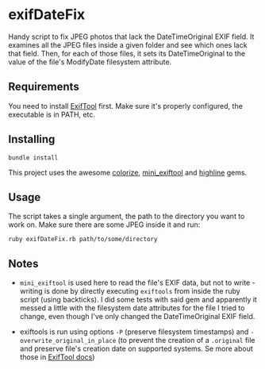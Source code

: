 # exifDateFix
Handy script to fix JPEG photos that lack the DateTimeOriginal EXIF field.
It examines all the JPEG files inside a given folder and see which ones lack that field. Then, for each of those files, it sets its DateTimeOriginal to the value of the file's ModifyDate filesystem attribute.

## Requirements
You need to install [ExifTool](http://www.sno.phy.queensu.ca/~phil/exiftool/) first. Make sure it's properly configured, the executable is in PATH, etc.

## Installing

```
bundle install
```

This project uses the awesome [colorize](https://github.com/janfri/mini_exiftool), [mini_exiftool](https://github.com/janfri/mini_exiftool) and [highline](https://github.com/JEG2/highline) gems.

## Usage

The script takes a single argument, the path to the directory you want to work on. Make sure there are some JPEG inside it and run:

`ruby exifDateFix.rb path/to/some/directory`

## Notes

- `mini_exiftool` is used here to read the file's EXIF data, but not to write - writing is done by directly executing `exiftools` from inside the ruby script (using backticks). 
I did some tests with said gem and apparently it messed a little with the filesystem date attributes for the file I tried to change, even though I've only changed the DateTimeOriginal EXIF field. 

-  exiftools is run using options `-P` (preserve filesystem timestamps) and `-overwrite_original_in_place` (to prevent the creation of a `.original` file and preserve file's creation date on supported systems.
Se more about those in [ExifTool docs](http://www.sno.phy.queensu.ca/~phil/exiftool/exiftool_pod.html))
